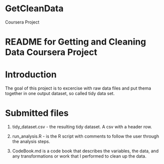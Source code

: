 GetCleanData
============

Coursera Project
# README for Getting and Cleaning Data Coursera Project

# Introduction

The goal of this project is to excercise with raw data files and
put thema together in one output dataset, so called tidy data set.

# Submitted files

1. tidy_dataset.csv - the resulting tidy dataset. A csv with a header row.

2. run_analysis.R - is the R script with comments to follow the user through the analysis steps.

3. CodeBook.md is a code book that describes the variables, the data, and any transformations or work that I performed to clean up the data.
